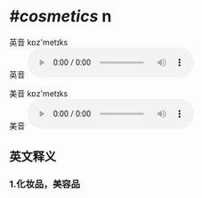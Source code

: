 # ***\#cosmetics*** n
英音 kɒz'metɪks  
英音
<audio src="./media/cosmetics1_AAC.aac" controls="controls"></audio>

美音 kɒz'metɪks  
美音
<audio src="./media/cosmetics2_AAC.aac" controls="controls"></audio>



  

英文释义
---
### 1.**化妆品，美容品**  


